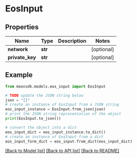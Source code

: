 # EosInput


## Properties

Name | Type | Description | Notes
------------ | ------------- | ------------- | -------------
**network** | **str** |  | [optional] 
**private_key** | **str** |  | [optional] 

## Example

```python
from moonsdk.models.eos_input import EosInput

# TODO update the JSON string below
json = "{}"
# create an instance of EosInput from a JSON string
eos_input_instance = EosInput.from_json(json)
# print the JSON string representation of the object
print(EosInput.to_json())

# convert the object into a dict
eos_input_dict = eos_input_instance.to_dict()
# create an instance of EosInput from a dict
eos_input_form_dict = eos_input.from_dict(eos_input_dict)
```
[[Back to Model list]](../README.md#documentation-for-models) [[Back to API list]](../README.md#documentation-for-api-endpoints) [[Back to README]](../README.md)


